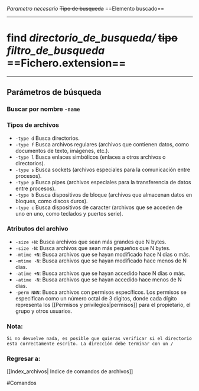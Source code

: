 *Parametro necesario*
~~Tipo de busqueda~~
==Elemento buscado==

---
# find *directorio_de_busqueda/* ~~tipo~~ *filtro_de_busqueda* ==Fichero.extension==
---
## Parámetros de búsqueda
### Buscar por nombre `-name`
### Tipos de archivos
- `-type d` Busca directorios.
- `-type f` Busca archivos regulares (archivos que contienen datos, como documentos de texto, imágenes, etc.).
- `-type l` Busca enlaces simbólicos (enlaces a otros archivos o directorios).
- `-type s`  Busca sockets (archivos especiales para la comunicación entre procesos).
- `-type p`  Busca pipes (archivos especiales para la transferencia de datos entre procesos).
- `-type b`  Busca dispositivos de bloque (archivos que almacenan datos en bloques, como discos duros).
- `-type c` Busca dispositivos de caracter (archivos que se acceden de uno en uno, como teclados y puertos serie).
### Atributos del archivo
- `-size +N`: Busca archivos que sean más grandes que N bytes.
- `-size -N`: Busca archivos que sean más pequeños que N bytes.
- `-mtime +N`: Busca archivos que se hayan modificado hace N días o más.
- `-mtime -N`: Busca archivos que se hayan modificado hace menos de N días.
- `-atime +N`: Busca archivos que se hayan accedido hace N días o más.
- `-atime -N`: Busca archivos que se hayan accedido hace menos de N días.
- `-perm NNN`: Busca archivos con permisos específicos. Los permisos se especifican como un número octal de 3 dígitos, donde cada dígito representa los [[Permisos y privilegios|permisos]] para el propietario, el grupo y otros usuarios.
### Nota:
`Si no devuelve nada, es posible que quieras verificar si el directorio esta correctamente escrito. La dirección debe terminar con un /`
### Regresar a: 
[[Index_archivos| Indice de comandos de archivos]]

#Comandos 